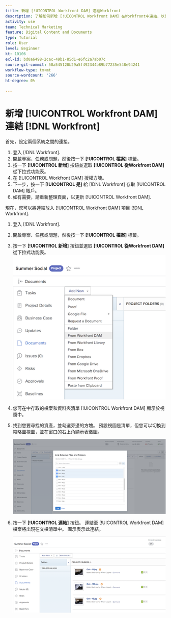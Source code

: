```yaml
---
title: 新增 [!UICONTROL Workfront DAM] 連結Workfront
description: 了解如何新增 [!UICONTROL Workfront DAM] 在Workfront中連結，以便連結 [!UICONTROL DAM] 的專案、任務或問題。
activity: use
team: Technical Marketing
feature: Digital Content and Documents
type: Tutorial
role: User
level: Beginner
kt: 10106
exl-id: bd0a6498-2cac-49b1-85d1-e6fc2a7ab07c
source-git-commit: 58a545120b29a5f492344b89b77235e548e94241
workflow-type: tm+mt
source-wordcount: '266'
ht-degree: 0%

---
```


# 新增 [!UICONTROL Workfront DAM] 連結 [!DNL Workfront]

首先，設定兩個系統之間的連接。

1. 登入 [!DNL Workfront].
1. 開啟專案、任務或問題，然後按一下 **[!UICONTROL 檔案]** 標籤。
1. 按一下 **[!UICONTROL 新增]** 按鈕並選取 **[!UICONTROL 從Workfront DAM]** 從下拉式功能表。
1. 在 [!UICONTROL Workfront DAM] 授權方塊。
1. 下一步，按一下 **[!UICONTROL 是]** 給 [!DNL Workfront] 存取 [!UICONTROL DAM] 帳戶。
1. 如有需要，請重新整理頁面，以更新 [!UICONTROL Workfront DAM].

現在，您可以將連結放入 [!UICONTROL Workfront DAM] 項目 [!DNL Workfront].

1. 登入 [!DNL Workfront].
1. 開啟專案、任務或問題，然後按一下 **[!UICONTROL 檔案]** 標籤。
1. 按一下 **[!UICONTROL 新增]** 按鈕並選取 **[!UICONTROL 從Workfront DAM]** 從下拉式功能表。
   ![的影像 [!UICONTROL 從Workfront DAM] 選項 [!UICONTROL 新增] 下拉式功能表](assets/01-contributor-from-workfront-dam.png)
1. 您可在中存取的檔案和資料夾清單 [!UICONTROL Workfront DAM] 顯示於視窗中。

1. 找到您要尋找的資產，並勾選旁邊的方塊。 預設視圖是清單，但您可以切換到縮略圖視圖，並在窗口的右上角顯示表徵圖。

   ![彈出式視窗中選取資產的影像](assets/02-contributor-select-files-in-dam.png)

1. 按一下 **[!UICONTROL 連結]** 按鈕。 連結至 [!UICONTROL Workfront DAM] 檔案將出現在文檔清單中。 圖示表示此連結。

   ![連結的影像 [!UICONTROL Workfront DAM] 檔案會出現在 [!DNL Workfront].](assets/03-contributor-linked-in-wf.png)
